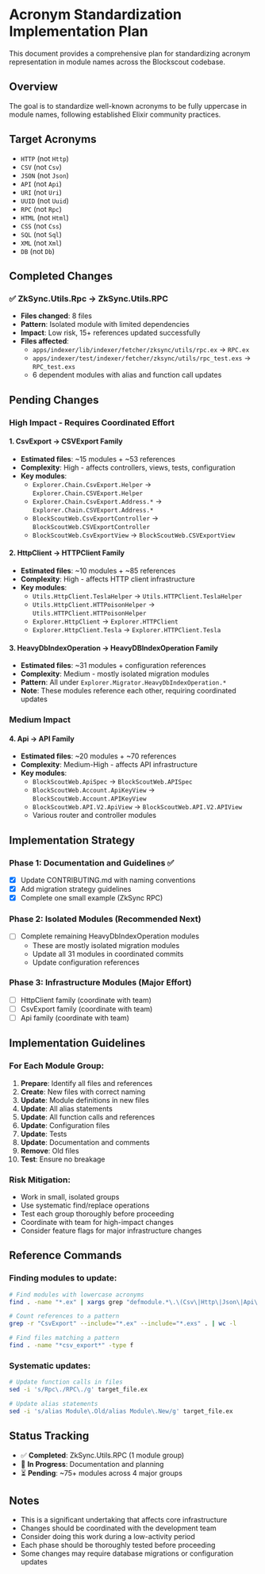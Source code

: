# Acronym Standardization Implementation Plan

This document provides a comprehensive plan for standardizing acronym representation in module names across the Blockscout codebase.

## Overview

The goal is to standardize well-known acronyms to be fully uppercase in module names, following established Elixir community practices.

## Target Acronyms

- `HTTP` (not `Http`)
- `CSV` (not `Csv`)
- `JSON` (not `Json`)
- `API` (not `Api`)
- `URI` (not `Uri`)
- `UUID` (not `Uuid`)
- `RPC` (not `Rpc`)
- `HTML` (not `Html`)
- `CSS` (not `Css`)
- `SQL` (not `Sql`)
- `XML` (not `Xml`)
- `DB` (not `Db`)

## Completed Changes

### ✅ ZkSync.Utils.Rpc → ZkSync.Utils.RPC
- **Files changed**: 8 files
- **Pattern**: Isolated module with limited dependencies
- **Impact**: Low risk, 15+ references updated successfully
- **Files affected**:
  - `apps/indexer/lib/indexer/fetcher/zksync/utils/rpc.ex` → `RPC.ex`
  - `apps/indexer/test/indexer/fetcher/zksync/utils/rpc_test.exs` → `RPC_test.exs`
  - 6 dependent modules with alias and function call updates

## Pending Changes

### High Impact - Requires Coordinated Effort

#### 1. CsvExport → CSVExport Family
- **Estimated files**: ~15 modules + ~53 references
- **Complexity**: High - affects controllers, views, tests, configuration
- **Key modules**:
  - `Explorer.Chain.CsvExport.Helper` → `Explorer.Chain.CSVExport.Helper`
  - `Explorer.Chain.CsvExport.Address.*` → `Explorer.Chain.CSVExport.Address.*`
  - `BlockScoutWeb.CsvExportController` → `BlockScoutWeb.CSVExportController`
  - `BlockScoutWeb.CsvExportView` → `BlockScoutWeb.CSVExportView`

#### 2. HttpClient → HTTPClient Family
- **Estimated files**: ~10 modules + ~85 references
- **Complexity**: High - affects HTTP client infrastructure
- **Key modules**:
  - `Utils.HttpClient.TeslaHelper` → `Utils.HTTPClient.TeslaHelper`
  - `Utils.HttpClient.HTTPoisonHelper` → `Utils.HTTPClient.HTTPoisonHelper`
  - `Explorer.HttpClient` → `Explorer.HTTPClient`
  - `Explorer.HttpClient.Tesla` → `Explorer.HTTPClient.Tesla`

#### 3. HeavyDbIndexOperation → HeavyDBIndexOperation Family
- **Estimated files**: ~31 modules + configuration references
- **Complexity**: Medium - mostly isolated migration modules
- **Pattern**: All under `Explorer.Migrator.HeavyDbIndexOperation.*`
- **Note**: These modules reference each other, requiring coordinated updates

### Medium Impact

#### 4. Api → API Family
- **Estimated files**: ~20 modules + ~70 references
- **Complexity**: Medium-High - affects API infrastructure
- **Key modules**:
  - `BlockScoutWeb.ApiSpec` → `BlockScoutWeb.APISpec`
  - `BlockScoutWeb.Account.ApiKeyView` → `BlockScoutWeb.Account.APIKeyView`
  - `BlockScoutWeb.API.V2.ApiView` → `BlockScoutWeb.API.V2.APIView`
  - Various router and controller modules

## Implementation Strategy

### Phase 1: Documentation and Guidelines ✅
- [x] Update CONTRIBUTING.md with naming conventions
- [x] Add migration strategy guidelines
- [x] Complete one small example (ZkSync RPC)

### Phase 2: Isolated Modules (Recommended Next)
- [ ] Complete remaining HeavyDbIndexOperation modules
  - These are mostly isolated migration modules
  - Update all 31 modules in coordinated commits
  - Update configuration references

### Phase 3: Infrastructure Modules (Major Effort)
- [ ] HttpClient family (coordinate with team)
- [ ] CsvExport family (coordinate with team)
- [ ] Api family (coordinate with team)

## Implementation Guidelines

### For Each Module Group:
1. **Prepare**: Identify all files and references
2. **Create**: New files with correct naming
3. **Update**: Module definitions in new files
4. **Update**: All alias statements
5. **Update**: All function calls and references
6. **Update**: Configuration files
7. **Update**: Tests
8. **Update**: Documentation and comments
9. **Remove**: Old files
10. **Test**: Ensure no breakage

### Risk Mitigation:
- Work in small, isolated groups
- Use systematic find/replace operations
- Test each group thoroughly before proceeding
- Coordinate with team for high-impact changes
- Consider feature flags for major infrastructure changes

## Reference Commands

### Finding modules to update:
```bash
# Find modules with lowercase acronyms
find . -name "*.ex" | xargs grep "defmodule.*\.\(Csv\|Http\|Json\|Api\|Uri\|Uuid\|Rpc\|Html\|Css\|Sql\|Xml\|Db\)[A-Z]"

# Count references to a pattern
grep -r "CsvExport" --include="*.ex" --include="*.exs" . | wc -l

# Find files matching a pattern
find . -name "*csv_export*" -type f
```

### Systematic updates:
```bash
# Update function calls in files
sed -i 's/Rpc\./RPC\./g' target_file.ex

# Update alias statements
sed -i 's/alias Module\.Old/alias Module\.New/g' target_file.ex
```

## Status Tracking

- ✅ **Completed**: ZkSync.Utils.RPC (1 module group)
- 🔄 **In Progress**: Documentation and planning
- ⏳ **Pending**: ~75+ modules across 4 major groups

## Notes

- This is a significant undertaking that affects core infrastructure
- Changes should be coordinated with the development team
- Consider doing this work during a low-activity period
- Each phase should be thoroughly tested before proceeding
- Some changes may require database migrations or configuration updates